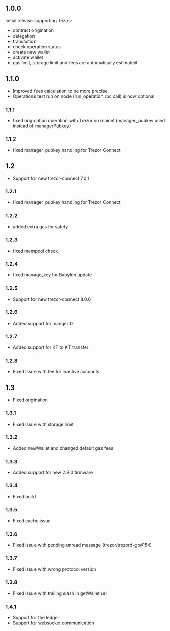 ## 1.0.0
Initial release supporting Tezos:
- contract origination
- delegation
- transaction
- check operation status
- create new wallet
- activate wallet
- gas limit, storage limit and fees are automatically estimated

## 1.1.0
- Improved fees calculation to be more precise
- Operations test run on node (run_operation rpc call) is now optional

### 1.1.1
- fixed origination operation with Trezor on mainet (manager_pubkey used instead of managerPubkey)

### 1.1.2
- fixed manager_pubkey handling for Trezor Connect

## 1.2
- Support for new trezor-connect 7.0.1

### 1.2.1
- fixed manager_pubkey handling for Trezor Connect

### 1.2.2
- added extra gas for safety 

### 1.2.3
- fixed mempool check 

### 1.2.4
- fixed manage_key for Babylon update

### 1.2.5
- Support for new trezor-connect 8.0.6

### 1.2.6
- Added support for manger.tz 

### 1.2.7
- Added support for KT to KT transfer

### 1.2.8
- Fixed issue with fee for inactive accounts

## 1.3
- Fixed origination

### 1.3.1
- Fixed issue with storage limit 

### 1.3.2
- Added newWallet and changed default gas fees 

### 1.3.3
- Added support for new 2.3.0 firmware

### 1.3.4
- Fixed build

### 1.3.5
- Fixed cache issue

### 1.3.6
- Fixed issue with pending unread message (trezor/trezord-go#154)

### 1.3.7
- Fixed issue with wrong protocol version

### 1.3.8
- Fixed issue with trailing slash in getWallet url

### 1.4.1
- Support for the ledger
- Support for websocket communication
